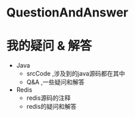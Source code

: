 # QuestionAndAnswer
# 我的疑问 & 解答
* Java
  * srcCode ,涉及到的java源码都在其中
  * Q&A ,一些疑问和解答
* Redis
  * redis源码的注释
  * redis的疑问和解答
